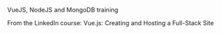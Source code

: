 VueJS, NodeJS and MongoDB training

From the LinkedIn course:
Vue.js: Creating and Hosting a Full-Stack Site

